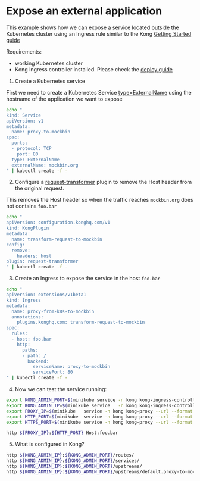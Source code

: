 # Expose an external application

This example shows how we can expose a service located outside the Kubernetes cluster using an Ingress rule similar to the Kong [Getting Started guide][0]

Requirements:

- working Kubernetes cluster
- Kong Ingress controller installed. Please check the [deploy guide][1]

1. Create a Kubernetes service

First we need to create a Kubernetes Service [type=ExternalName][2] using the hostname of the application we want to expose

```bash
echo "
kind: Service
apiVersion: v1
metadata:
  name: proxy-to-mockbin
spec:
  ports:
  - protocol: TCP
    port: 80
  type: ExternalName
  externalName: mockbin.org
" | kubectl create -f -
```

2. Configure a [request-transformer][3] plugin to remove the Host header from the original request.

This removes the Host header so when the traffic reaches `mockbin.org` does not contains `foo.bar`

```bash
echo "
apiVersion: configuration.konghq.com/v1
kind: KongPlugin
metadata:
  name: transform-request-to-mockbin
config:
  remove:
    headers: host
plugin: request-transformer
" | kubectl create -f -
```

3. Create an Ingress to expose the service in the host `foo.bar`

```bash
echo "
apiVersion: extensions/v1beta1
kind: Ingress
metadata:
  name: proxy-from-k8s-to-mockbin
  annotations:
    plugins.konghq.com: transform-request-to-mockbin
spec:
  rules:
  - host: foo.bar
    http:
      paths:
      - path: /
        backend:
          serviceName: proxy-to-mockbin
          servicePort: 80
" | kubectl create -f -
```

4. Now we can test the service running:

```bash
export KONG_ADMIN_PORT=$(minikube service -n kong kong-ingress-controller --url --format "{{ .Port }}")
export KONG_ADMIN_IP=$(minikube service   -n kong kong-ingress-controller --url --format "{{ .IP }}")
export PROXY_IP=$(minikube   service -n kong kong-proxy --url --format "{{ .IP }}" | head -1)
export HTTP_PORT=$(minikube  service -n kong kong-proxy --url --format "{{ .Port }}" | head -1)
export HTTPS_PORT=$(minikube service -n kong kong-proxy --url --format "{{ .Port }}" | tail -1)

http ${PROXY_IP}:${HTTP_PORT} Host:foo.bar

```

5. What is configured in Kong?

```bash
http ${KONG_ADMIN_IP}:${KONG_ADMIN_PORT}/routes/
http ${KONG_ADMIN_IP}:${KONG_ADMIN_PORT}/services/
http ${KONG_ADMIN_IP}:${KONG_ADMIN_PORT}/upstreams/
http ${KONG_ADMIN_IP}:${KONG_ADMIN_PORT}/upstreams/default.proxy-to-mockbin.80/targets
```

[0]: https://getkong.org/docs/0.14.x/getting-started/configuring-a-service/
[1]: https://github.com/Kong/kubernetes-ingress-controller/tree/master/deploy
[2]: https://kubernetes.io/docs/concepts/services-networking/service/#services-without-selectors
[3]: https://getkong.org/plugins/request-transformer/
